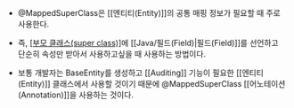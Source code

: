 - @MappedSuperClass은 [[엔티티(Entity)]]의 공통 매핑 정보가 필요할 때 주로 사용한다.
- 즉, [[부모 클래스(super class)]]([[엔티티(Entity)]])에 [[Java/필드(Field)|필드(Field)]]를 선언하고 단순히 속성만 받아서 사용하고싶을 때 사용하는 방법이다.

- 보통 개발자는 BaseEntity를 생성하고 [[Auditing]] 기능이 필요한 [[엔티티(Entity)]] 클래스에서 사용할 것이기 때문에 @MappedSuperClass [[어노테이션(Annotation)]]을 사용하는 것이다.